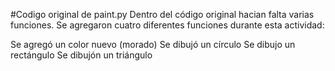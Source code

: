 #Codigo original de paint.py Dentro del código original hacian falta varias funciones. Se agregaron cuatro diferentes funciones durante esta actividad:

Se agregó un color nuevo (morado)
Se dibujó un círculo
Se dibujo un rectángulo
Se dibujón un triángulo
